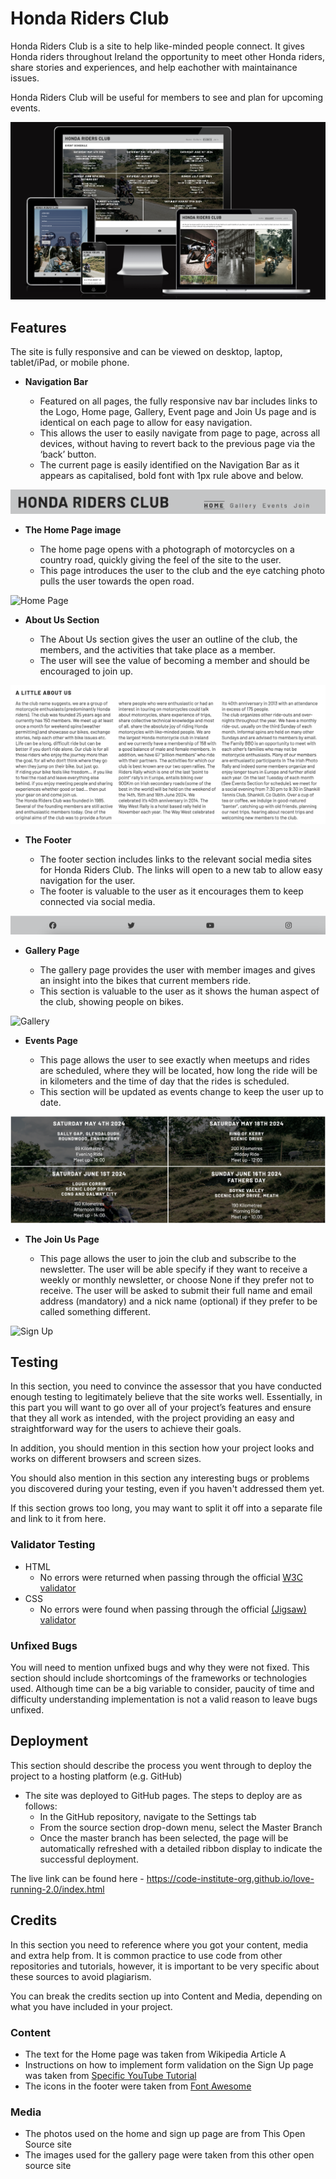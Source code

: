 # Honda Riders Club

Honda Riders Club is a site to help like-minded people connect. It gives Honda riders throughout Ireland the opportunity to meet other Honda riders, share stories and experiences, and help eachother with maintainance issues.

Honda Riders Club will be useful for members to see and plan for upcoming events.

![Responsice Mockup](media/responsive.png)

## Features

The site is fully responsive and can be viewed on desktop, laptop, tablet/iPad, or mobile phone.

- __Navigation Bar__

  - Featured on all pages, the fully responsive nav bar includes links to the Logo, Home page, Gallery, Event page and Join Us page and is identical on each page to allow for easy navigation.
  - This allows the user to easily navigate from page to page, across all devices, without having to revert back to the previous page via the ‘back’ button. 
  - The current page is easily identified on the Navigation Bar as it appears as capitalised, bold font with 1px rule above and below.

![Nav Bar](media/nav_bar.png)

- __The Home Page image__

  - The home page opens with a photograph of motorcycles on a country road, quickly giving the feel of the site to the user. 
  - This page introduces the user to the club and the eye catching photo pulls the user towards the open road.

![Home Page](media/landing_page.png)

- __About Us Section__

  - The About Us section gives the user an outline of the club, the members, and the activities that take place as a member. 
  - The user will see the value of becoming a member and should be encouraged to join up. 

![Club Ethos](media/about_us.png)

- __The Footer__ 

  - The footer section includes links to the relevant social media sites for Honda Riders Club. The links will open to a new tab to allow easy navigation for the user. 
  - The footer is valuable to the user as it encourages them to keep connected via social media.

![Footer](media/footer.png)

- __Gallery Page__

  - The gallery page provides the user with member images and gives an insight into the bikes that current members ride. 
  - This section is valuable to the user as it shows the human aspect of the club, showing people on bikes. 

![Gallery](media/gallery_page.png)

- __Events Page__

  - This page allows the user to see exactly when meetups and rides are scheduled, where they will be located, how long the ride will be in kilometers and the time of day that the rides is scheduled. 
  - This section will be updated as events change to keep the user up to date. 

![Meetup Times](media/events_page.png)

- __The Join Us Page__

  - This page allows the user to join the club and subscribe to the newsletter. The user will be able specify if they want to receive a weekly or monthly newsletter, or choose None if they prefer not to receive. The user will be asked to submit their full name and email address (mandatory) and a nick name (optional) if they prefer to be called something different. 

![Sign Up](media/join_us.png)

## Testing 

In this section, you need to convince the assessor that you have conducted enough testing to legitimately believe that the site works well. Essentially, in this part you will want to go over all of your project’s features and ensure that they all work as intended, with the project providing an easy and straightforward way for the users to achieve their goals.

In addition, you should mention in this section how your project looks and works on different browsers and screen sizes.

You should also mention in this section any interesting bugs or problems you discovered during your testing, even if you haven't addressed them yet.

If this section grows too long, you may want to split it off into a separate file and link to it from here.


### Validator Testing 

- HTML
  - No errors were returned when passing through the official [W3C validator](https://validator.w3.org/nu/?doc=https%3A%2F%2Fcode-institute-org.github.io%2Flove-running-2.0%2Findex.html)
- CSS
  - No errors were found when passing through the official [(Jigsaw) validator](https://jigsaw.w3.org/css-validator/validator?uri=https%3A%2F%2Fvalidator.w3.org%2Fnu%2F%3Fdoc%3Dhttps%253A%252F%252Fcode-institute-org.github.io%252Flove-running-2.0%252Findex.html&profile=css3svg&usermedium=all&warning=1&vextwarning=&lang=en#css)

### Unfixed Bugs

You will need to mention unfixed bugs and why they were not fixed. This section should include shortcomings of the frameworks or technologies used. Although time can be a big variable to consider, paucity of time and difficulty understanding implementation is not a valid reason to leave bugs unfixed. 

## Deployment

This section should describe the process you went through to deploy the project to a hosting platform (e.g. GitHub) 

- The site was deployed to GitHub pages. The steps to deploy are as follows: 
  - In the GitHub repository, navigate to the Settings tab 
  - From the source section drop-down menu, select the Master Branch
  - Once the master branch has been selected, the page will be automatically refreshed with a detailed ribbon display to indicate the successful deployment. 

The live link can be found here - https://code-institute-org.github.io/love-running-2.0/index.html 


## Credits 

In this section you need to reference where you got your content, media and extra help from. It is common practice to use code from other repositories and tutorials, however, it is important to be very specific about these sources to avoid plagiarism. 

You can break the credits section up into Content and Media, depending on what you have included in your project. 

### Content 

- The text for the Home page was taken from Wikipedia Article A
- Instructions on how to implement form validation on the Sign Up page was taken from [Specific YouTube Tutorial](https://www.youtube.com/)
- The icons in the footer were taken from [Font Awesome](https://fontawesome.com/)

### Media

- The photos used on the home and sign up page are from This Open Source site
- The images used for the gallery page were taken from this other open source site

